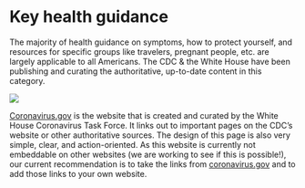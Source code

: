 # Key health guidance

The majority of health guidance on symptoms, how to protect yourself, and resources for specific groups like travelers, pregnant people, etc. are largely applicable to all Americans. The CDC & the White House have been publishing and curating the authoritative, up-to-date content in this category.

![](https://paper-attachments.dropbox.com/s_AFB08FCF419066C006E599F7596BE2FAB19D791C3F7DE75880CBBC14F3D92746_1586564945353_image.png)

[Coronavirus.gov](https://www.coronavirus.gov/) is the website that is created and curated by the White House Coronavirus Task Force. It links out to important pages on the CDC’s website or other authoritative sources. The design of this page is also very simple, clear, and action-oriented. As this website is currently not embeddable on other websites \(we are working to see if this is possible!\), our current recommendation is to take the links from [coronavirus.gov](https://www.coronavirus.gov/) and to add those links to your own website.

